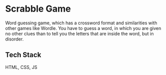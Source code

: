 # Scrabble Game

Word guessing game, which has a crossword format and similarities with other games like Wordle. 
You have to guess a word, in which you are given no other clues than to tell you the letters that are inside the word, but in disorder.


## Tech Stack

HTML, CSS, JS
